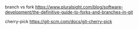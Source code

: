 branch vs fork
https://www.pluralsight.com/blog/software-development/the-definitive-guide-to-forks-and-branches-in-git

cherry-pick
https://git-scm.com/docs/git-cherry-pick
